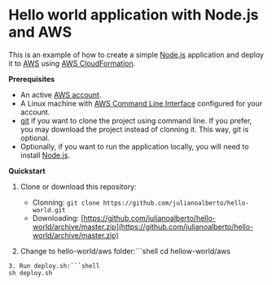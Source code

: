 # Hello world application with Node.js and AWS
This is an example of how to create a simple [Node.js](http://nodejs.org) application and deploy it to [AWS](https://aws.amazon.com/) using [AWS CloudFormation](https://aws.amazon.com/pt/cloudformation/).

**Prerequisites**
- An active [AWS account](https://aws.amazon.com/premiumsupport/knowledge-center/create-and-activate-aws-account/).
- A Linux machine with [AWS Command Line Interface](https://aws.amazon.com/cli/) configured for your account.
- [git](https://git-scm.com/) if you want to clone the project using command line. If you prefer, you may download the project instead of clonning it. This way, git is optional.
- Optionally, if you want to run the application locally, you will need to install [Node.js](https://nodejs.org/en/download/package-manager/).


**Quickstart**
1. Clone or download this repository:
    - Clonning: `git clone https://github.com/julianoalberto/hello-world.git`
    - Downloading: [https://github.com/julianoalberto/hello-world/archive/master.zip](https://github.com/julianoalberto/hello-world/archive/master.zip)

2. Change to hello-world/aws folder:```shell
cd hellow-world/aws
```
3. Run deploy.sh:```shell
sh deploy.sh
```